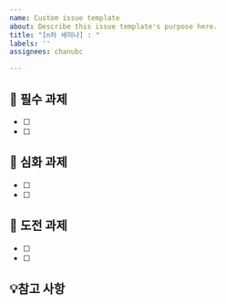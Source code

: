```yaml
---
name: Custom issue template
about: Describe this issue template's purpose here.
title: "[n차 세미나] : "
labels: ''
assignees: chanubc

---
```


## 📌 필수 과제
- [ ]
- [ ]

## 📌 심화 과제
- [ ]
- [ ]

## 📌 도전 과제
- [ ]
- [ ]

## 💡참고 사항
